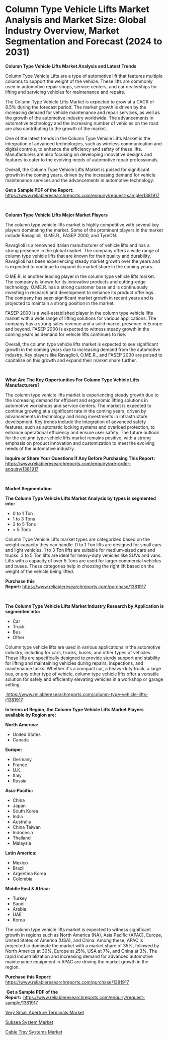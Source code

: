 <p><h1>Column Type Vehicle Lifts Market Analysis and Market Size: Global Industry Overview, Market Segmentation and Forecast (2024 to 2031)</h1></p><p><strong>Column Type Vehicle Lifts Market Analysis and Latest Trends</strong></p>
<p><p>Column Type Vehicle Lifts are a type of automotive lift that features multiple columns to support the weight of the vehicle. These lifts are commonly used in automotive repair shops, service centers, and car dealerships for lifting and servicing vehicles for maintenance and repairs.</p><p>The Column Type Vehicle Lifts Market is expected to grow at a CAGR of 8.5% during the forecast period. The market growth is driven by the increasing demand for vehicle maintenance and repair services, as well as the growth of the automotive industry worldwide. The advancements in automotive technology and the increasing number of vehicles on the road are also contributing to the growth of the market.</p><p>One of the latest trends in the Column Type Vehicle Lifts Market is the integration of advanced technologies, such as wireless communication and digital controls, to enhance the efficiency and safety of these lifts. Manufacturers are also focusing on developing innovative designs and features to cater to the evolving needs of automotive repair professionals.</p><p>Overall, the Column Type Vehicle Lifts Market is poised for significant growth in the coming years, driven by the increasing demand for vehicle maintenance services and the advancements in automotive technology.</p></p>
<p><strong>Get a Sample PDF of the Report:&nbsp;</strong> <a href="https://www.reliableresearchreports.com/enquiry/request-sample/1381917">https://www.reliableresearchreports.com/enquiry/request-sample/1381917</a></p>
<p>&nbsp;</p>
<p><strong>Column Type Vehicle Lifts Major Market Players</strong></p>
<p><p>The column type vehicle lifts market is highly competitive with several key players dominating the market. Some of the prominent players in the market include Ravaglioli, O.ME.R., FASEP 2000, and TyreON.</p><p>Ravaglioli is a renowned Italian manufacturer of vehicle lifts and has a strong presence in the global market. The company offers a wide range of column type vehicle lifts that are known for their quality and durability. Ravaglioli has been experiencing steady market growth over the years and is expected to continue to expand its market share in the coming years.</p><p>O.ME.R. is another leading player in the column type vehicle lifts market. The company is known for its innovative products and cutting-edge technology. O.ME.R. has a strong customer base and is continuously investing in research and development to enhance its product offerings. The company has seen significant market growth in recent years and is projected to maintain a strong position in the market.</p><p>FASEP 2000 is a well-established player in the column type vehicle lifts market with a wide range of lifting solutions for various applications. The company has a strong sales revenue and a solid market presence in Europe and beyond. FASEP 2000 is expected to witness steady growth in the coming years as demand for vehicle lifts continues to rise.</p><p>Overall, the column type vehicle lifts market is expected to see significant growth in the coming years due to increasing demand from the automotive industry. Key players like Ravaglioli, O.ME.R., and FASEP 2000 are poised to capitalize on this growth and expand their market share further.</p></p>
<p>&nbsp;</p>
<p><strong>What Are The Key Opportunities For Column Type Vehicle Lifts Manufacturers?</strong></p>
<p><p>The column type vehicle lifts market is experiencing steady growth due to the increasing demand for efficient and ergonomic lifting solutions in automotive workshops and service centers. The market is expected to continue growing at a significant rate in the coming years, driven by advancements in technology and rising investments in infrastructure development. Key trends include the integration of advanced safety features, such as automatic locking systems and overload protection, to enhance operational efficiency and ensure user safety. The future outlook for the column type vehicle lifts market remains positive, with a strong emphasis on product innovation and customization to meet the evolving needs of the automotive industry.</p></p>
<p><strong>Inquire or Share Your Questions If Any Before Purchasing This Report:</strong> <a href="https://www.reliableresearchreports.com/enquiry/pre-order-enquiry/1381917">https://www.reliableresearchreports.com/enquiry/pre-order-enquiry/1381917</a></p>
<p>&nbsp;</p>
<p><strong>Market Segmentation</strong></p>
<p><strong>The Column Type Vehicle Lifts Market Analysis by types is segmented into:</strong></p>
<p><ul><li>0 to 1 Ton</li><li>1 to 3 Tons</li><li>3 to 5 Tons</li><li>> 5 Tons</li></ul></p>
<p><p>Column Type Vehicle Lifts market types are categorized based on the weight capacity they can handle. 0 to 1 Ton lifts are designed for small cars and light vehicles. 1 to 3 Ton lifts are suitable for medium-sized cars and trucks. 3 to 5 Ton lifts are ideal for heavy-duty vehicles like SUVs and vans. Lifts with a capacity of over 5 Tons are used for larger commercial vehicles and buses. These categories help in choosing the right lift based on the weight of the vehicle being lifted.</p></p>
<p><strong>Purchase this Report:&nbsp;</strong><a href="https://www.reliableresearchreports.com/purchase/1381917">https://www.reliableresearchreports.com/purchase/1381917</a></p>
<p>&nbsp;</p>
<p><strong>The Column Type Vehicle Lifts Market Industry Research by Application is segmented into:</strong></p>
<p><ul><li>Car</li><li>Truck</li><li>Bus</li><li>Other</li></ul></p>
<p><p>Column type vehicle lifts are used in various applications in the automotive industry, including for cars, trucks, buses, and other types of vehicles. These lifts are specifically designed to provide sturdy support and stability for lifting and maintaining vehicles during repairs, inspections, and maintenance tasks. Whether it's a compact car, a heavy-duty truck, a large bus, or any other type of vehicle, column type vehicle lifts offer a versatile solution for safely and efficiently elevating vehicles in a workshop or garage setting.</p></p>
<p><a href="https://www.reliableresearchreports.com/column-type-vehicle-lifts-r1381917">&nbsp;https://www.reliableresearchreports.com/column-type-vehicle-lifts-r1381917</a></p>
<p><strong>In terms of Region, the Column Type Vehicle Lifts Market Players available by Region are:</strong></p>
<p>
    <p> <strong> North America: </strong>
        <ul>
            <li>United States</li>
            <li>Canada</li>
        </ul>
        </p> 
    <p> <strong> Europe: </strong>
        <ul>
            <li>Germany</li>
            <li>France</li>
            <li>U.K.</li>
            <li>Italy</li>
            <li>Russia</li>
        </ul>
        </p> 
    <p> <strong> Asia-Pacific: </strong>
        <ul>
            <li>China</li>
            <li>Japan</li>
            <li>South Korea</li>
            <li>India</li>
            <li>Australia</li>
            <li>China Taiwan</li>
            <li>Indonesia</li>
            <li>Thailand</li>
            <li>Malaysia</li>
        </ul>
        </p> 
    <p> <strong> Latin America: </strong>
        <ul>
            <li>Mexico</li>
            <li>Brazil</li>
            <li>Argentina Korea</li>
            <li>Colombia</li>
        </ul>
        </p> 
    <p> <strong> Middle East & Africa: </strong>
        <ul>
            <li>Turkey</li>
            <li>Saudi</li>
            <li>Arabia</li>
            <li>UAE</li>
            <li>Korea</li>
        </ul>
    </p>
    </p>
<p><p>The column type vehicle lifts market is expected to witness significant growth in regions such as North America (NA), Asia Pacific (APAC), Europe, United States of America (USA), and China. Among these, APAC is projected to dominate the market with a market share of 35%, followed by North America at 30%, Europe at 25%, USA at 7%, and China at 3%. The rapid industrialization and increasing demand for advanced automotive maintenance equipment in APAC are driving the market growth in the region.</p></p>
<p><strong>Purchase this Report: </strong><a href="https://www.reliableresearchreports.com/purchase/1381917">https://www.reliableresearchreports.com/purchase/1381917</a></p>
<p>&nbsp;<strong>Get a Sample PDF of the Report:&nbsp;&nbsp;</strong><a href="https://www.reliableresearchreports.com/enquiry/request-sample/1381917">https://www.reliableresearchreports.com/enquiry/request-sample/1381917</a></p>
<p><strong></strong></p>
<p><p><a href="https://www.linkedin.com/pulse/very-small-aperture-terminals-market-research-report-its-history-rgdfe?trackingId=8gngeRBw3%2FIdJQ%2F4xdMQTw%3D%3D">Very Small Aperture Terminals Market</a></p><p><a href="https://www.linkedin.com/pulse/subsea-system-market-competitive-analysis-trends-forecast-2031-fg4ce?trackingId=lUQpyQAA4r%2BkhS3uyG1sOw%3D%3D">Subsea System Market</a></p><p><a href="https://issuu.com/reportprime-2/docs/cable-tray-systems-market-size-2030.pptx">Cable Tray Systems Market</a></p></p>
